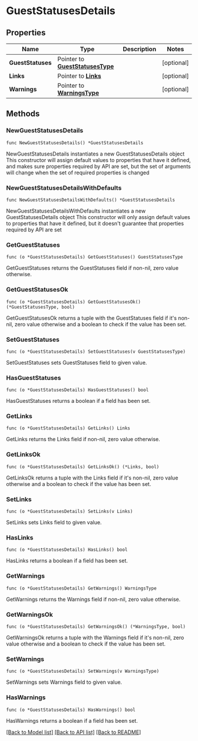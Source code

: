 # GuestStatusesDetails

## Properties

Name | Type | Description | Notes
------------ | ------------- | ------------- | -------------
**GuestStatuses** | Pointer to [**GuestStatusesType**](GuestStatusesType.md) |  | [optional] 
**Links** | Pointer to [**Links**](Links.md) |  | [optional] 
**Warnings** | Pointer to [**WarningsType**](WarningsType.md) |  | [optional] 

## Methods

### NewGuestStatusesDetails

`func NewGuestStatusesDetails() *GuestStatusesDetails`

NewGuestStatusesDetails instantiates a new GuestStatusesDetails object
This constructor will assign default values to properties that have it defined,
and makes sure properties required by API are set, but the set of arguments
will change when the set of required properties is changed

### NewGuestStatusesDetailsWithDefaults

`func NewGuestStatusesDetailsWithDefaults() *GuestStatusesDetails`

NewGuestStatusesDetailsWithDefaults instantiates a new GuestStatusesDetails object
This constructor will only assign default values to properties that have it defined,
but it doesn't guarantee that properties required by API are set

### GetGuestStatuses

`func (o *GuestStatusesDetails) GetGuestStatuses() GuestStatusesType`

GetGuestStatuses returns the GuestStatuses field if non-nil, zero value otherwise.

### GetGuestStatusesOk

`func (o *GuestStatusesDetails) GetGuestStatusesOk() (*GuestStatusesType, bool)`

GetGuestStatusesOk returns a tuple with the GuestStatuses field if it's non-nil, zero value otherwise
and a boolean to check if the value has been set.

### SetGuestStatuses

`func (o *GuestStatusesDetails) SetGuestStatuses(v GuestStatusesType)`

SetGuestStatuses sets GuestStatuses field to given value.

### HasGuestStatuses

`func (o *GuestStatusesDetails) HasGuestStatuses() bool`

HasGuestStatuses returns a boolean if a field has been set.

### GetLinks

`func (o *GuestStatusesDetails) GetLinks() Links`

GetLinks returns the Links field if non-nil, zero value otherwise.

### GetLinksOk

`func (o *GuestStatusesDetails) GetLinksOk() (*Links, bool)`

GetLinksOk returns a tuple with the Links field if it's non-nil, zero value otherwise
and a boolean to check if the value has been set.

### SetLinks

`func (o *GuestStatusesDetails) SetLinks(v Links)`

SetLinks sets Links field to given value.

### HasLinks

`func (o *GuestStatusesDetails) HasLinks() bool`

HasLinks returns a boolean if a field has been set.

### GetWarnings

`func (o *GuestStatusesDetails) GetWarnings() WarningsType`

GetWarnings returns the Warnings field if non-nil, zero value otherwise.

### GetWarningsOk

`func (o *GuestStatusesDetails) GetWarningsOk() (*WarningsType, bool)`

GetWarningsOk returns a tuple with the Warnings field if it's non-nil, zero value otherwise
and a boolean to check if the value has been set.

### SetWarnings

`func (o *GuestStatusesDetails) SetWarnings(v WarningsType)`

SetWarnings sets Warnings field to given value.

### HasWarnings

`func (o *GuestStatusesDetails) HasWarnings() bool`

HasWarnings returns a boolean if a field has been set.


[[Back to Model list]](../README.md#documentation-for-models) [[Back to API list]](../README.md#documentation-for-api-endpoints) [[Back to README]](../README.md)



